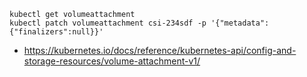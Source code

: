 ```
kubectl get volumeattachment
kubectl patch volumeattachment csi-234sdf -p '{"metadata":{"finalizers":null}}'
```

- https://kubernetes.io/docs/reference/kubernetes-api/config-and-storage-resources/volume-attachment-v1/
